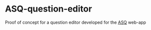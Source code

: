 # ASQ-question-editor

Proof of concept for a question editor developed for the [ASQ](http://asq.inf.usi.ch/) web-app
